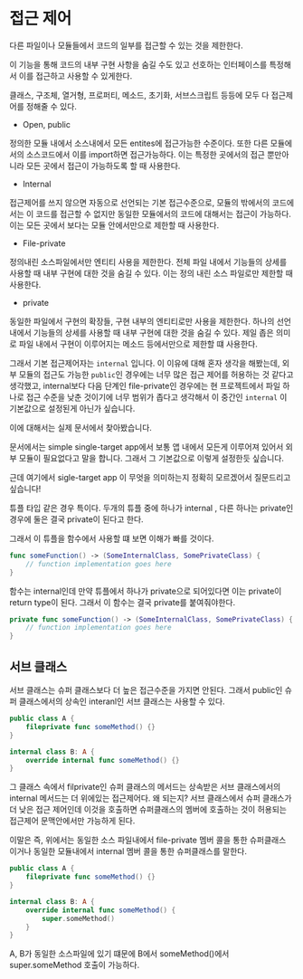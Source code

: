 # 접근 제어

다른 파일이나 모듈들에서 코드의 일부를 접근할 수 있는 것을 제한한다.

이 기능을 통해 코드의 내부 구현 사항을 숨길 수도 있고 선호하는 인터페이스를 특정해서 이를 접근하고 사용할 수 있게한다.

클래스, 구조체, 열거형, 프로퍼티, 메소드, 초기화, 서브스크립트 등등에 모두 다 접근제어를 정해줄 수 있다.

- Open, public

정의한 모듈 내에서 소스내에서 모든 entites에 접근가능한 수준이다. 또한 다른 모듈에서의 소스코드에서 이를 import하면 접근가능하다. 이는 특정한 곳에서의 접근 뿐만아니라 모든 곳에서 접근이 가능하도록 할 때 사용한다.

- Internal

접근제어를 쓰지 않으면 자동으로 선언되는 기본 접근수준으로, 모듈의 밖에서의 코드에서는 이 코드를 접근할 수 없지만 동일한 모듈에서의 코드에 대해서는 접근이 가능하다. 이는 모든 곳에서 보다는 모듈 안에서만으로 제한할 때 사용한다.

- File-private

정의내린 소스파일에서만 엔티티 사용을 제한한다. 전체 파일 내에서 기능들의 상세를 사용할 때 내부 구현에 대한 것을 숨길 수 있다. 이는 정의 내린 소스 파일로만 제한할 때 사용한다.

- private

동일한 파일에서 구현의 확장들, 구현 내부의 엔티티로만 사용을 제한한다. 하나의 선언 내에서 기능들의 상세를 사용할 때 내부 구현에 대한 것을 숨길 수 있다. 제일 좁은 의미로 파일 내에서 구현이 이루어지는 메소드 등에서만으로 제한할 떄 사용한다.

그래서 기본 접근제어자는 `internal` 입니다. 이 이유에 대해 혼자 생각을 해봤는데, 외부 모듈의 접근도 가능한 `public`인 경우에는 너무 많은 접근 제어를 허용하는 것 같다고 생각했고, internal보다 다음 단계인 file-private인 경우에는 현 프로젝트에서 파일 하나로 접근 수준을 낮춘 것이기에 너무 범위가 좁다고 생각해서 이 중간인 `internal` 이 기본값으로 설정된게 아닌가 싶습니다.

이에 대해서는 실제 문서에서 찾아봤습니다.

문서에서는 simple single-target app에서 보통 앱 내에서 모든게 이루어져 있어서 외부 모듈이 필요없다고 말을 합니다. 그래서 그 기본값으로 이렇게 설정한듯 싶습니다.

근데 여기에서 sigle-target app 이 무엇을 의미하는지 정확히 모르겠어서 질문드리고싶습니다!

튜플 타입 같은 경우 특이다. 두개의 튜플 중에 하나가 internal , 다른 하나는 private인 경우에 둘은 결국 private이 된다고 한다.

그래서 이 튜플을 함수에서 사용할 떄 보면 이해가 빠를 것이다.

```swift
func someFunction() -> (SomeInternalClass, SomePrivateClass) {
    // function implementation goes here
}
```

함수는 internal인데 만약 튜플에서 하나가 private으로 되어있다면 이는 private이 return type이 된다. 그래서 이 함수는 결국 private를 붙여줘야한다.

```swift
private func someFunction() -> (SomeInternalClass, SomePrivateClass) {
    // function implementation goes here
}
```

## 서브 클래스

서브 클래스는 슈퍼 클래스보다 더 높은 접근수준을 가지면 안된다. 그래서 public인 슈퍼 클래스에서의 상속인 interanl인 서브 클래스는 사용할 수 있다.

```swift
public class A {
    fileprivate func someMethod() {}
}

internal class B: A {
    override internal func someMethod() {}
}
```

그 클래스 속에서 filprivate인 슈퍼 클래스의 메서드는 상속받은 서브 클래스에서의 internal 메서드는 더 위에있는 접근제어다. 왜 되는지? 서브 클래스에서 슈퍼 클래스가 더 낮은 접근 제어인데 이것을 호출하면 슈퍼클래스의 멤버에 호출하는 것이 허용되는 접근제어 문맥안에서만 가능하게 된다.

이말은 즉, 위에서는 동일한 소스 파일내에서 file-private 멤버 콜을 통한 슈퍼클래스 이거나 동일한 모듈내에서 internal 멤버 콜을 통한 슈퍼클래스를 말한다.

```swift
public class A {
    fileprivate func someMethod() {}
}

internal class B: A {
    override internal func someMethod() {
        super.someMethod()
    }
}
```

A, B가 동일한 소스파일에 있기 떄문에 B에서 someMethod()에서 super.someMethod 호출이 가능하다.